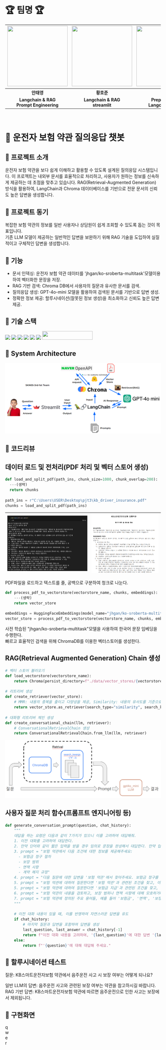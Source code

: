 # 🏆 **팀명** 🏆

| <img src="https://lh3.googleusercontent.com/a-/ALV-UjVorSzGodCrmHOqo72yEiWywzdzetN0vFYGzbYMAZEjW8lT3zSDjg=s100-p-k-rw-no" width="195" height="195"/> | <img src="https://lh3.googleusercontent.com/a-/ALV-UjVorSzGodCrmHOqo72yEiWywzdzetN0vFYGzbYMAZEjW8lT3zSDjg=s100-p-k-rw-no" width="195" height="195"/> | <img src="https://lh3.googleusercontent.com/a-/ALV-UjVorSzGodCrmHOqo72yEiWywzdzetN0vFYGzbYMAZEjW8lT3zSDjg=s100-p-k-rw-no" width="195" height="195"/> | <img src="https://lh3.googleusercontent.com/a-/ALV-UjVorSzGodCrmHOqo72yEiWywzdzetN0vFYGzbYMAZEjW8lT3zSDjg=s100-p-k-rw-no" width="195" height="195"/> | <img src="https://lh3.googleusercontent.com/a-/ALV-UjVorSzGodCrmHOqo72yEiWywzdzetN0vFYGzbYMAZEjW8lT3zSDjg=s100-p-k-rw-no" width="195" height="195"/> |
|:-------------------------------------:|:-------------------------------------:|:-------------------------------------:|:-------------------------------------:|:-------------------------------------:|
|  **안태영**                         |  **황호준**                         |  **허상호**                         |  **박초연**                         |  **장정호**                         |
| **Langchain & RAG<br>Prompt Engineering** | **Langchain & RAG<br>streamlit**                   | **Preprocessing<br>Langchain & RAG**          | **Preprocessing<br>streamlit**                   | **Preprocessing<br>README**               |
<br>

# 🚗 운전자 보험 약관 질의응답 챗봇
## 📌 프로젝트 소개
운전자 보험 약관을 보다 쉽게 이해하고 활용할 수 있도록 설계된 질의응답 시스템입니다. 이 프로젝트는 내외부 문서를 효율적으로 처리하고, 사용자가 원하는 정보를 신속하게 제공하는 데 초점을 맞추고 있습니다.
RAG(Retrieval-Augmented Generation) 방식을 활용하여, LangChain과 Chroma 데이터베이스를 기반으로 전문 문서의 신뢰도 높은 답변을 생성합니다.

## 📌 프로젝트 동기
복잡한 보험 약관의 정보를 일반 사용자나 상담원이 쉽게 조회할 수 있도록 돕는 것이 목표입니다.<br>
기존 LLM 모델이 제공하는 일반적인 답변을 보완하기 위해 RAG 기술을 도입하여 실질적이고 구체적인 답변을 생성합니다.

## 📌 기능
- 문서 인덱싱:
운전자 보험 약관 데이터를 'jhgan/ko-sroberta-multitask'모델이용하여 벡터화한 문장을 저장.
- RAG 기반 검색:
Chroma DB에서 사용자의 질문과 유사한 문서를 검색.
- 질의응답 생성:
GPT-4o-mini 모델을 활용하여 검색된 문서를 기반으로 답변 생성.
- 정확한 정보 제공:
할루시네이션(잘못된 정보 생성)을 최소화하고 신뢰도 높은 답변 제공.

## 🔨 기술 스택
<div>
<img src="https://img.shields.io/badge/python-3776AB?style=for-the-badge&logo=python&logoColor=white">
<img src="https://img.shields.io/badge/langchain-F7DF1E?style=for-the-badge&logo=langchain&logoColor=black">
<img src="https://img.shields.io/badge/openai-0769AD?style=for-the-badge&logo=openai&logoColor=black">
<img src="https://img.shields.io/badge/huggingface-FFD21E?style=for-the-badge&logo=huggingface&logoColor=white">
<img src="https://img.shields.io/badge/streamlit%20-%23FF0000.svg?style=for-the-badge&logo=streamlit&logoColor=white">
<img src="https://img.shields.io/badge/git-F05032?style=for-the-badge&logo=git&logoColor=white">
<img src="https://github.com/user-attachments/assets/c8cd01e7-6ce6-46db-8cc3-b13286829cf3" width="163" height="28"/>
</div>

## 📌 System Architecture
![Architecture](./images/architecture.png)

## 📌 코드리뷰
데이터 로드 및 전처리(PDF 처리 및 벡터 스토어 생성)
---
```python
def load_and_split_pdf(path_ins, chunk_size=1000, chunk_overlap=200):
  ---(생략)
  return chunks

path_ins = r"C:\Users\USER\Desktop\pjt3\kb_driver_insurance.pdf"
chunks = load_and_split_pdf(path_ins)
```
| ![codeimage](./images/vscode.png) | ![pdfimage](./images/kb.png) |
|:-------------------------------------:|:-------------------------------------:|

PDF파일을 로드하고 텍스트를 줄, 공백으로 구분하여 청크로 나눈다.
 
```python
def process_pdf_to_vectorstore(vectorstore_name, chunks, embeddings):
    ---(생략)
    return vector_store

embeddings = HuggingFaceEmbeddings(model_name="jhgan/ko-sroberta-multitask")
vector_store = process_pdf_to_vectorstore(vectorstore_name, chunks, embeddings)
```
사전 학습된 "jhgan/ko-sroberta-multitask"모델을 사용하여 한국어 문장 임베딩을 수행한다.<br>
빠르고 효율적인 검색을 위해 ChromaDB를 이용한 벡터스토어를 생성한다.

RAG(Retrieval Augmented Generation) Chain 생성
---
```python
# 벡터 스토어 불러오기
def load_vectorstore(vectorstore_name):
    return Chroma(persist_directory=f"./data/vector_stores/{vectorstore_name}")

# 리트리버 생성
def create_retriever(vector_store):
    # MMR: 내용의 중복을 줄이고 다양성을 제공, Similarity: 내용의 유사도를 기준으로 내용을 검색
    return vector_store.as_retriever(search_type="similarity", search_kwargs={"k": 3})

# 대화형 리트리버 체인 생성
def create_conversational_chain(llm, retriever):
    # ConversationalRetrievalChain 생성
    return ConversationalRetrievalChain.from_llm(llm, retriever)
```
![codeimage](./images/retrival2.png)

사용자 질문 처리 함수(프롬프트 엔지니어링 등)
---
```python
def generate_conversation_prompt(question, chat_history):
    """
    대답을 하는 요령은 다음과 같이 7가지가 있으니 이를 고려하여 대답해줘.
    1. 이전 대화를 고려하여 대답한다.
    2. 만약 단어와 같이 짧은 입력을 받을 경우 임의로 문장을 완성해서 대답한다. 만약 입력받은 query가 '사과'일 경우 "사과의 종류는 '맥시토신', '후지', '갤릭' 등이 있습니다."와 같은 문장으로 변환한다. 이후 변환된 query에 맞는 답을 생성한다.
    3. prompt = "보험 약관에서 다음 조건에 대한 정보를 제공해주세요:
      - 보험금 청구 절차
      - 보장 범위
      - 면책 사항
      - 계약 해지 규정"
    4. prompt = "다음 질문에 대한 답변을 '보험 약관'에서 찾아주세요. 보험금 청구를 위한 필요한 서류와 절차는 무엇인가요?"
    5. prompt = "보험 약관에 대하여 질문한다면 '보험 약관'과 관련된 조건을 찾고, 이를 간략하게 요약해 주세요."
    5. prompt = "보험 약관에 대하여 질문한다면 '보험금 지급'과 관련된 조건을 찾고, 이를 간략하게 요약해 주세요."
    6. prompt = "보험 약관의 내용을 검토하고, 보장 범위나 면책 사항에 대해 모호하거나 애매한 부분을 찾아 알려 주세요."
    7. prompt = "보험 약관에 정의된 주요 용어들, 예를 들어 '보험금', '면책', '보장' 등을 각각 정의해주세요."
    """

    # 이전 대화 내용이 있을 때, 이를 반영하여 자연스러운 답변을 유도
    if chat_history:
        # 마지막 질문과 답변을 포함하여 답변을 생성
        last_question, last_answer = chat_history[-1]
        return f"이전 대화 내용을 고려하여, '{last_question}'에 대한 답변 '{last_answer}'을 바탕으로 '{question}'에 대해 대답해 주세요."
    else:
        return f"'{question}'에 대해 대답해 주세요."
```

## 📌 할루시네이션 테스트
질문: KB스마트운전자보험 약관에서 음주운전 사고 시 보장 여부는 어떻게 되나요?

일반 LLM의 답변: 음주운전 사고와 관련된 보장 여부는 약관을 참고하시길 바랍니다.<br>
RAG 기반 답변: KB스마트운전자보험 약관에 따르면 음주운전으로 인한 사고는 보장에서 제외됩니다.



## 📌 구현화면
q<br>
w<br>
e<br>
r<br>
